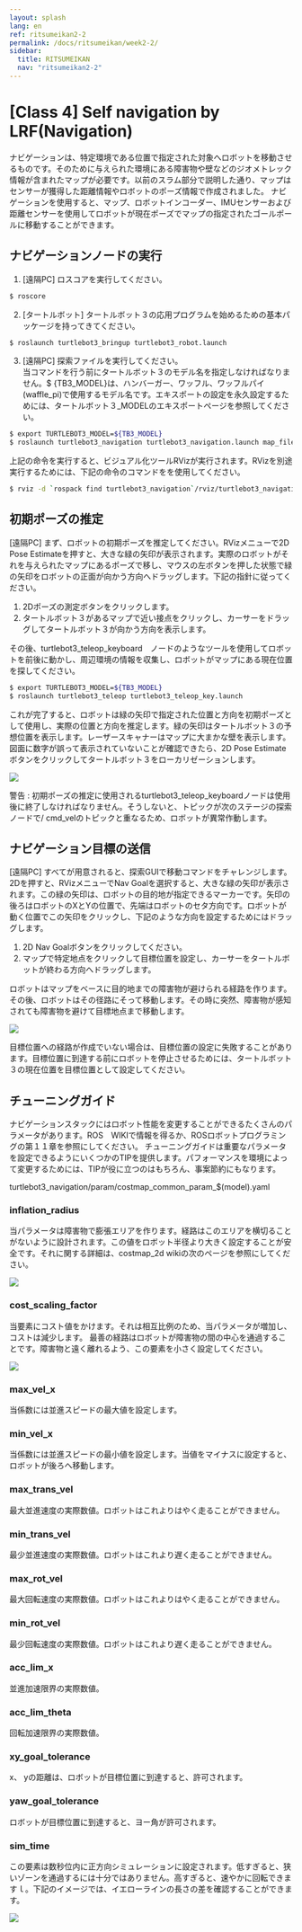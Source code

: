 ```yaml
---
layout: splash
lang: en
ref: ritsumeikan2-2
permalink: /docs/ritsumeikan/week2-2/
sidebar:
  title: RITSUMEIKAN
  nav: "ritsumeikan2-2"
---
```


# [Class 4] Self navigation by LRF(Navigation)
ナビゲーションは、特定環境である位置で指定された対象へロボットを移動させるものです。そのために与えられた環境にある障害物や壁などのジオメトレック情報が含まれたマップが必要です。以前のスラム部分で説明した通り、マップはセンサーが獲得した距離情報やロボットのポーズ情報で作成されました。 
ナビゲーションを使用すると、マップ、ロボットインコーダー、IMUセンサーおよび距離センサーを使用してロボットが現在ポーズでマップの指定されたゴールポールに移動することができます。


## ナビゲーションノードの実行 
1. [遠隔PC] ロスコアを実行してください。 
  ```bash
  $ roscore
  ```
2. [タートルボット] タートルボット３の応用プログラムを始めるための基本パッケージを持ってきてください。 
  ```bash
  $ roslaunch turtlebot3_bringup turtlebot3_robot.launch
  ```
3. [遠隔PC] 探索ファイルを実行してください。  
  当コマンドを行う前にタートルボット３のモデル名を指定しなければなりません。$ {TB3_MODEL}は、ハンバーガー、ワッフル、ワッフルパイ(waffle_pi)で使用するモデル名です。エキスポートの設定を永久設定するためには、タートルボット３_MODELのエキスポートページを参照してください。 
  ```bash
  $ export TURTLEBOT3_MODEL=${TB3_MODEL}
  $ roslaunch turtlebot3_navigation turtlebot3_navigation.launch map_file:=$HOME/map.yaml
  ```
  上記の命令を実行すると、ビジュアル化ツールRVizが実行されます。RVizを別途実行するためには、下記の命令のコマンドをを使用してください。 
  ```bash
  $ rviz -d `rospack find turtlebot3_navigation`/rviz/turtlebot3_navigation.rviz
  ```

## 初期ポーズの推定 
[遠隔PC] まず、ロボットの初期ポーズを推定してください。RVizメニューで2D Pose Estimateを押すと、大きな緑の矢印が表示されます。実際のロボットがそれを与えられたマップにあるポーズで移し、マウスの左ボタンを押した状態で緑の矢印をロボットの正面が向かう方向へドラッグします。下記の指針に従ってください。 

1. 2Dポーズの測定ボタンをクリックします。 
2. タートルボット３があるマップで近い接点をクリックし、カーサーをドラッグしてタートルボット３が向かう方向を表示します。 

その後、turtlebot3_teleop_keyboard　ノードのようなツールを使用してロボットを前後に動かし、周辺環境の情報を収集し、ロボットがマップにある現在位置を探してください。 

```bash
$ export TURTLEBOT3_MODEL=${TB3_MODEL}
$ roslaunch turtlebot3_teleop turtlebot3_teleop_key.launch
```
これが完了すると、ロボットは緑の矢印で指定された位置と方向を初期ポーズとして使用し、実際の位置と方向を推定します。緑の矢印はタートルボット３の予想位置を表示します。レーザースキャナーはマップに大まかな壁を表示します。図面に数字が誤って表示されていないことが確認できたら、2D Pose Estimateボタンをクリックしてタートルボット３をローカリゼーションします。 

![](http://emanual.robotis.com/assets/images/platform/turtlebot3/navigation/2d_pose_estimate.png)

警告 : 初期ポーズの推定に使用されるturtlebot3_teleop_keyboardノードは使用後に終了しなければなりません。そうしないと、トピックが次のステージの探索ノードで/ cmd_velのトピックと重なるため、ロボットが異常作動します。 

## ナビゲーション目標の送信 
[遠隔PC] すべてが用意されると、探索GUIで移動コマンドをチャレンジします。2Dを押すと、RVizメニューでNav Goalを選択すると、大きな緑の矢印が表示されます。この緑の矢印は、ロボットの目的地が指定できるマーカーです。矢印の後ろはロボットのXとYの位置で、先端はロボットのセタ方向です。ロボットが動く位置でこの矢印をクリックし、下記のような方向を設定するためにはドラッグします。 

1. 2D Nav Goalボタンをクリックしてください。
2. マップで特定地点をクリックして目標位置を設定し、カーサーをタートルボットが終わる方向へドラッグします。 

ロボットはマップをベースに目的地までの障害物が避けられる経路を作ります。その後、ロボットはその径路にそって移動します。その時に突然、障害物が感知されても障害物を避けて目標地点まで移動します。 

![](http://emanual.robotis.com/assets/images/platform/turtlebot3/navigation/2d_nav_goal.png)

目標位置への経路が作成でいない場合は、目標位置の設定に失敗することがあります。目標位置に到達する前にロボットを停止させるためには、タートルボット３の現在位置を目標位置として設定してください。 

## チューニングガイド 
ナビゲーションスタックにはロボット性能を変更することができるたくさんのパラメータがあります。ROS　WIKIで情報を得るか、ROSロボットプログラミングの第１１章を参照にしてください。 
チューニングガイドは重要なパラメータを設定できるようにいくつかのTIPを提供します。パフォーマンスを環境によって変更するためには、TIPが役に立つのはもちろん、事案節約にもなります。 

turtlebot3_navigation/param/costmap_common_param_$(model).yaml 

### inflation_radius
当パラメータは障害物で膨張エリアを作ります。経路はこのエリアを横切ることがないように設計されます。この値をロボット半径より大きく設定することが安全です。それに関する詳細は、costmap_2d wikiの次のページを参照にしてください。 

![](http://emanual.robotis.com/assets/images/platform/turtlebot3/navigation/tuning_inflation_radius.png)

### cost_scaling_factor 
当要素にコスト値をかけます。それは相互比例のため、当パラメータが増加し、コストは減少します。
最善の経路はロボットが障害物の間の中心を通過することです。障害物と遠く離れるよう、この要素を小さく設定してください。 

![](http://emanual.robotis.com/assets/images/platform/turtlebot3/navigation/tuning_cost_scaling_factor.png)

### max_vel_x 
当係数には並進スピードの最大値を設定します。 
 
### min_vel_x 
当係数には並進スピードの最小値を設定します。当値をマイナスに設定すると、ロボットが後ろへ移動します。 

### max_trans_vel 
最大並進速度の実際数値。ロボットはこれよりはやく走ることができません。 
 
### min_trans_vel 
最少並進速度の実際数値。ロボットはこれより遅く走ることができません。 
 
### max_rot_vel 
最大回転速度の実際数値。ロボットはこれよりはやく走ることができません。 
 
### min_rot_vel 
最少回転速度の実際数値。ロボットはこれより遅く走ることができません。 
 
### acc_lim_x 
並進加速限界の実際数値。 
 
### acc_lim_theta 
回転加速限界の実際数値。 

### xy_goal_tolerance 
x、 yの距離は、ロボットが目標位置に到達すると、許可されます。 
 
### yaw_goal_tolerance 
ロボットが目標位置に到達すると、ヨー角が許可されます。 
 
### sim_time 
この要素は数秒位内に正方向シミュレーションに設定されます。低すぎると、狭いゾーンを通過するには十分ではありません。高すぎると、速やかに回転できますｌ。下記のイメージでは、イエローラインの長さの差を確認することができます。

![](http://emanual.robotis.com/assets/images/platform/turtlebot3/navigation/tuning_sim_time.png)